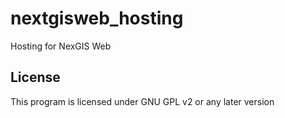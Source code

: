 nextgisweb_hosting
==================

Hosting for NexGIS Web


License
-------------
This program is licensed under GNU GPL v2 or any later version
